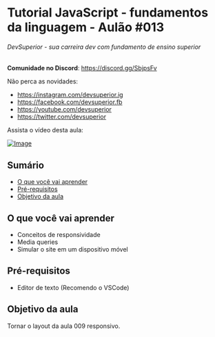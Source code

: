 # Tutorial JavaScript - fundamentos da linguagem - Aulão #013
###### DevSuperior - sua carreira dev com fundamento de ensino superior

**Comunidade no Discord**:
https://discord.gg/SbjpsFv

Não perca as novidades:
- https://instagram.com/devsuperior.ig
- https://facebook.com/devsuperior.fb
- https://youtube.com/devsuperior
- https://twitter.com/devsuperior

Assista o vídeo desta aula:

[![Image](https://img.youtube.com/vi/2mmKjJb9EBE/mqdefault.jpg "Vídeo no Youtube")](https://www.youtube.com/watch?v=2mmKjJb9EBE)


## Sumário
- [O que você vai aprender](#O-que-você-vai-aprender)
- [Pré-requisitos](#pré-requisitos)
- [Objetivo da aula](#Objetivo-da-aula) 

## O que você vai aprender
- Conceitos de responsividade
- Media queries
- Simular o site em um dispositivo móvel

## Pré-requisitos

- Editor de texto (Recomendo o VSCode)

## Objetivo da aula

Tornar o layout da aula 009 responsivo.
